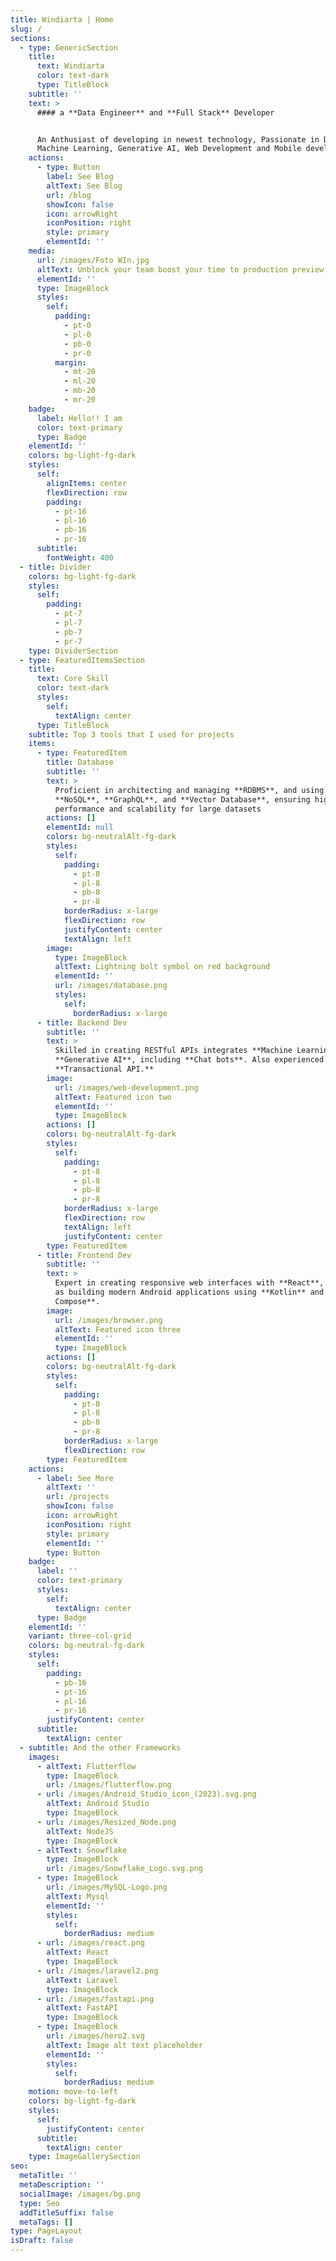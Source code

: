 ```yaml
---
title: Windiarta | Home
slug: /
sections:
  - type: GenericSection
    title:
      text: Windiarta
      color: text-dark
      type: TitleBlock
    subtitle: ''
    text: >
      #### a **Data Engineer** and **Full Stack** Developer


      An Anthusiast of developing in newest technology, Passionate in Data,
      Machine Learning, Generative AI, Web Development and Mobile development.
    actions:
      - type: Button
        label: See Blog
        altText: See Blog
        url: /blog
        showIcon: false
        icon: arrowRight
        iconPosition: right
        style: primary
        elementId: ''
    media:
      url: /images/Foto WIn.jpg
      altText: Unblock your team boost your time to production preview
      elementId: ''
      type: ImageBlock
      styles:
        self:
          padding:
            - pt-0
            - pl-0
            - pb-0
            - pr-0
          margin:
            - mt-20
            - ml-20
            - mb-20
            - mr-20
    badge:
      label: Hello!! I am
      color: text-primary
      type: Badge
    elementId: ''
    colors: bg-light-fg-dark
    styles:
      self:
        alignItems: center
        flexDirection: row
        padding:
          - pt-16
          - pl-16
          - pb-16
          - pr-16
      subtitle:
        fontWeight: 400
  - title: Divider
    colors: bg-light-fg-dark
    styles:
      self:
        padding:
          - pt-7
          - pl-7
          - pb-7
          - pr-7
    type: DividerSection
  - type: FeaturedItemsSection
    title:
      text: Core Skill
      color: text-dark
      styles:
        self:
          textAlign: center
      type: TitleBlock
    subtitle: Top 3 tools that I used for projects
    items:
      - type: FeaturedItem
        title: Database
        subtitle: ''
        text: >
          Proficient in architecting and managing **RDBMS**, and using data from
          **NoSQL**, **GraphQL**, and **Vector Database**, ensuring high
          performance and scalability for large datasets
        actions: []
        elementId: null
        colors: bg-neutralAlt-fg-dark
        styles:
          self:
            padding:
              - pt-8
              - pl-8
              - pb-8
              - pr-8
            borderRadius: x-large
            flexDirection: row
            justifyContent: center
            textAlign: left
        image:
          type: ImageBlock
          altText: Lightning bolt symbol on red background
          elementId: ''
          url: /images/database.png
          styles:
            self:
              borderRadius: x-large
      - title: Backend Dev
        subtitle: ''
        text: >
          Skilled in creating RESTful APIs integrates **Machine Learning** and
          **Generative AI**, including **Chat bots**. Also experienced in
          **Transactional API.**
        image:
          url: /images/web-development.png
          altText: Featured icon two
          elementId: ''
          type: ImageBlock
        actions: []
        colors: bg-neutralAlt-fg-dark
        styles:
          self:
            padding:
              - pt-8
              - pl-8
              - pb-8
              - pr-8
            borderRadius: x-large
            flexDirection: row
            textAlign: left
            justifyContent: center
        type: FeaturedItem
      - title: Frontend Dev
        subtitle: ''
        text: >
          Expert in creating responsive web interfaces with **React**, as well
          as building modern Android applications using **Kotlin** and **Jetpack
          Compose**.
        image:
          url: /images/browser.png
          altText: Featured icon three
          elementId: ''
          type: ImageBlock
        actions: []
        colors: bg-neutralAlt-fg-dark
        styles:
          self:
            padding:
              - pt-8
              - pl-8
              - pb-8
              - pr-8
            borderRadius: x-large
            flexDirection: row
        type: FeaturedItem
    actions:
      - label: See More
        altText: ''
        url: /projects
        showIcon: false
        icon: arrowRight
        iconPosition: right
        style: primary
        elementId: ''
        type: Button
    badge:
      label: ''
      color: text-primary
      styles:
        self:
          textAlign: center
      type: Badge
    elementId: ''
    variant: three-col-grid
    colors: bg-neutral-fg-dark
    styles:
      self:
        padding:
          - pb-16
          - pt-16
          - pl-16
          - pr-16
        justifyContent: center
      subtitle:
        textAlign: center
  - subtitle: And the other Frameworks
    images:
      - altText: Flutterflow
        type: ImageBlock
        url: /images/flutterflow.png
      - url: /images/Android_Studio_icon_(2023).svg.png
        altText: Android Studio
        type: ImageBlock
      - url: /images/Resized_Node.png
        altText: NodeJS
        type: ImageBlock
      - altText: Snowflake
        type: ImageBlock
        url: /images/Snowflake_Logo.svg.png
      - type: ImageBlock
        url: /images/MySQL-Logo.png
        altText: Mysql
        elementId: ''
        styles:
          self:
            borderRadius: medium
      - url: /images/react.png
        altText: React
        type: ImageBlock
      - url: /images/laravel2.png
        altText: Laravel
        type: ImageBlock
      - url: /images/fastapi.png
        altText: FastAPI
        type: ImageBlock
      - type: ImageBlock
        url: /images/hero2.svg
        altText: Image alt text placeholder
        elementId: ''
        styles:
          self:
            borderRadius: medium
    motion: move-to-left
    colors: bg-light-fg-dark
    styles:
      self:
        justifyContent: center
      subtitle:
        textAlign: center
    type: ImageGallerySection
seo:
  metaTitle: ''
  metaDescription: ''
  socialImage: /images/bg.png
  type: Seo
  addTitleSuffix: false
  metaTags: []
type: PageLayout
isDraft: false
---
```

